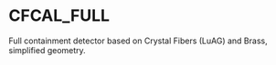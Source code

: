 CFCAL_FULL
==========

Full containment detector based on Crystal Fibers (LuAG) and Brass, simplified geometry.
